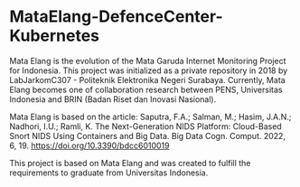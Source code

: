 # MataElang-DefenceCenter-Kubernetes

Mata Elang is the evolution of the Mata Garuda Internet Monitoring Project for Indonesia. This project was initialized as a private repository in 2018 by LabJarkomC307 - Politeknik Elektronika Negeri Surabaya. Currently, Mata Elang becomes one of collaboration research between PENS, Universitas Indonesia and BRIN (Badan Riset dan Inovasi Nasional).

Mata Elang is based on the article: Saputra, F.A.; Salman, M.; Hasim, J.A.N.; Nadhori, I.U.; Ramli, K. The Next-Generation NIDS Platform: Cloud-Based Snort NIDS Using Containers and Big Data. Big Data Cogn. Comput. 2022, 6, 19. https://doi.org/10.3390/bdcc6010019

This project is based on Mata Elang and was created to fulfill the requirements to graduate from Universitas Indonesia.